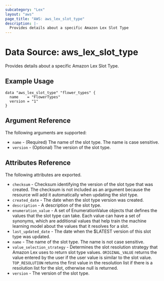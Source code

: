 ```yaml
---
subcategory: "Lex"
layout: "aws"
page_title: "AWS: aws_lex_slot_type"
description: |-
  Provides details about a specific Amazon Lex Slot Type
---
```


# Data Source: aws_lex_slot_type

Provides details about a specific Amazon Lex Slot Type.

## Example Usage

```hcl
data "aws_lex_slot_type" "flower_types" {
  name    = "FlowerTypes"
  version = "1"
}
```

## Argument Reference

The following arguments are supported:

* `name` - (Required) The name of the slot type. The name is case sensitive.
* `version` - (Optional) The version of the slot type.

## Attributes Reference

The following attributes are exported.

* `checksum` - Checksum identifying the version of the slot type that was created. The checksum is 
not included as an argument because the resource will add it automatically when updating the slot type.
* `created_date` - The date when the slot type version was created.
* `description` - A description of the slot type.
* `enumeration_value` - A set of EnumerationValue objects that defines the values that 
the slot type can take. Each value can have a set of synonyms, which are additional values that help 
train the machine learning model about the values that it resolves for a slot.
* `last_updated_date` - The date when the $LATEST version of this slot type was updated.
* `name` - The name of the slot type. The name is not case sensitive.
* `value_selection_strategy` - Determines the slot resolution strategy that Amazon Lex 
uses to return slot type values. `ORIGINAL_VALUE` returns the value entered by the user if the user 
value is similar to the slot value. `TOP_RESOLUTION` returns the first value in the resolution list 
if there is a resolution list for the slot, otherwise null is returned.
* `version` - The version of the slot type.
